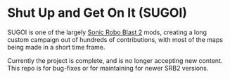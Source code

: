 # Shut Up and Get On It (SUGOI)

SUGOI is one of the largely [Sonic Robo Blast 2](https://www.srb2.org/) mods, creating a long custom campaign out of hundreds of contributions, with most of the maps being made in a short time frame.

Currently the project is complete, and is no longer accepting new content. This repo is for bug-fixes or for maintaining for newer SRB2 versions.
